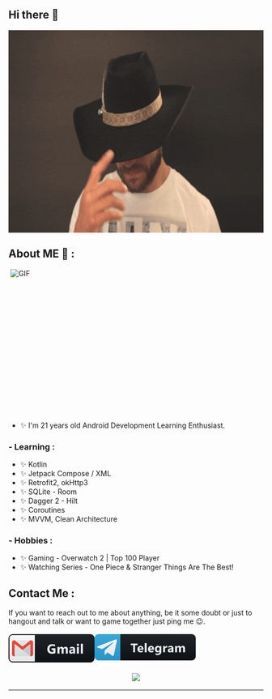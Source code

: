 ## Hi there 👋

<div align="center">
<img height="400" width="700" alt="GIF" align="center" src="https://github.com/DivisionCom/DivisionCom/blob/main/assets/howdy.gif">
</div>

## About ME 💬 :

<img height="300" width="500" alt="GIF" align="right" src="https://github.com/DivisionCom/DivisionCom/blob/main/assets/hiThere.gif">

- ✨ I'm 21 years old Android Development Learning Enthusiast.

### - Learning :
- ✨ Kotlin
- ✨ Jetpack Compose / XML
- ✨ Retrofit2, okHttp3
- ✨ SQLite - Room
- ✨ Dagger 2 - Hilt
- ✨ Coroutines
- ✨ MVVM, Clean Architecture

### - Hobbies : 
- ✨ Gaming - Overwatch 2 | Top 100 Player
- ✨ Watching Series - One Piece & Stranger Things Are The Best!

## Contact Me :

<p>
If you want to reach out to me about anything, be it some doubt or just to hangout and talk or want to game together just ping me 😉.

</br>
</br>

<a href="mailto:xd6511@gmail.com">
 <img align="left" alt="Gmail" width="170" src="https://github.com/DivisionCom/DivisionCom/blob/main/assets/gmail.png" />
</a>

</a>
<a href="https://t.me/DivisionCommander">
  <img align="left" alt=" Reddit" width="200" src="https://github.com/DivisionCom/DivisionCom/blob/main/assets/telegram.png" />
</a>
</p>
 
</br>
</br>

##

<p align="center" >  
 <a href="https://github.com/anuraghazra/github-readme-stats"> 
  <img  src="https://github-readme-stats-sigma-five.vercel.app/api?username=DivisionCom&show_icons=true&theme=radical"/>
 </a>
</p>

*************
